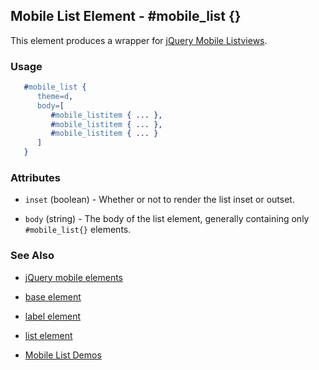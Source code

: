 <!-- dash: #mobile_list | Element | ###:Section -->


## Mobile List Element - #mobile_list {}

This element produces a wrapper for [jQuery Mobile Listviews](http://jquerymobile.com/test/docs/lists/docs-lists.html).

### Usage

```erlang
   #mobile_list {
	  theme=d,
	  body=[
		 #mobile_listitem { ... },
		 #mobile_listitem { ... },
		 #mobile_listitem { ... }
	  ]
   }

```

### Attributes

   * `inset` (boolean) - Whether or not to render the list inset or outset.

   * `body` (string) - The body of the list element, generally containing only `#mobile_list{}` elements.

### See Also

 *  [jQuery mobile elements](./jquery_mobile.md)

 *  [base element](./element_base.md)

 *  [label element](./mobile_listitem.md)

 *  [list element](./list.md)

 *  [Mobile List Demos](http://nitrogenproject.com/demos/mobile_list)
